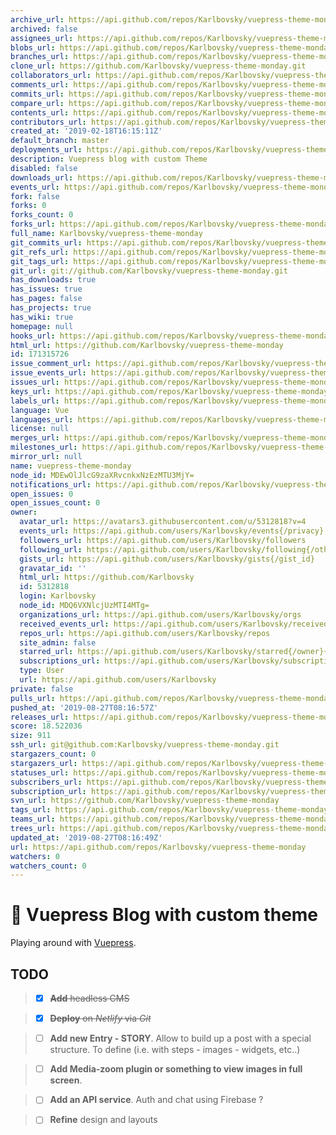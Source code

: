 ```yaml
---
archive_url: https://api.github.com/repos/Karlbovsky/vuepress-theme-monday/{archive_format}{/ref}
archived: false
assignees_url: https://api.github.com/repos/Karlbovsky/vuepress-theme-monday/assignees{/user}
blobs_url: https://api.github.com/repos/Karlbovsky/vuepress-theme-monday/git/blobs{/sha}
branches_url: https://api.github.com/repos/Karlbovsky/vuepress-theme-monday/branches{/branch}
clone_url: https://github.com/Karlbovsky/vuepress-theme-monday.git
collaborators_url: https://api.github.com/repos/Karlbovsky/vuepress-theme-monday/collaborators{/collaborator}
comments_url: https://api.github.com/repos/Karlbovsky/vuepress-theme-monday/comments{/number}
commits_url: https://api.github.com/repos/Karlbovsky/vuepress-theme-monday/commits{/sha}
compare_url: https://api.github.com/repos/Karlbovsky/vuepress-theme-monday/compare/{base}...{head}
contents_url: https://api.github.com/repos/Karlbovsky/vuepress-theme-monday/contents/{+path}
contributors_url: https://api.github.com/repos/Karlbovsky/vuepress-theme-monday/contributors
created_at: '2019-02-18T16:15:11Z'
default_branch: master
deployments_url: https://api.github.com/repos/Karlbovsky/vuepress-theme-monday/deployments
description: Vuepress blog with custom Theme
disabled: false
downloads_url: https://api.github.com/repos/Karlbovsky/vuepress-theme-monday/downloads
events_url: https://api.github.com/repos/Karlbovsky/vuepress-theme-monday/events
fork: false
forks: 0
forks_count: 0
forks_url: https://api.github.com/repos/Karlbovsky/vuepress-theme-monday/forks
full_name: Karlbovsky/vuepress-theme-monday
git_commits_url: https://api.github.com/repos/Karlbovsky/vuepress-theme-monday/git/commits{/sha}
git_refs_url: https://api.github.com/repos/Karlbovsky/vuepress-theme-monday/git/refs{/sha}
git_tags_url: https://api.github.com/repos/Karlbovsky/vuepress-theme-monday/git/tags{/sha}
git_url: git://github.com/Karlbovsky/vuepress-theme-monday.git
has_downloads: true
has_issues: true
has_pages: false
has_projects: true
has_wiki: true
homepage: null
hooks_url: https://api.github.com/repos/Karlbovsky/vuepress-theme-monday/hooks
html_url: https://github.com/Karlbovsky/vuepress-theme-monday
id: 171315726
issue_comment_url: https://api.github.com/repos/Karlbovsky/vuepress-theme-monday/issues/comments{/number}
issue_events_url: https://api.github.com/repos/Karlbovsky/vuepress-theme-monday/issues/events{/number}
issues_url: https://api.github.com/repos/Karlbovsky/vuepress-theme-monday/issues{/number}
keys_url: https://api.github.com/repos/Karlbovsky/vuepress-theme-monday/keys{/key_id}
labels_url: https://api.github.com/repos/Karlbovsky/vuepress-theme-monday/labels{/name}
language: Vue
languages_url: https://api.github.com/repos/Karlbovsky/vuepress-theme-monday/languages
license: null
merges_url: https://api.github.com/repos/Karlbovsky/vuepress-theme-monday/merges
milestones_url: https://api.github.com/repos/Karlbovsky/vuepress-theme-monday/milestones{/number}
mirror_url: null
name: vuepress-theme-monday
node_id: MDEwOlJlcG9zaXRvcnkxNzEzMTU3MjY=
notifications_url: https://api.github.com/repos/Karlbovsky/vuepress-theme-monday/notifications{?since,all,participating}
open_issues: 0
open_issues_count: 0
owner:
  avatar_url: https://avatars3.githubusercontent.com/u/5312818?v=4
  events_url: https://api.github.com/users/Karlbovsky/events{/privacy}
  followers_url: https://api.github.com/users/Karlbovsky/followers
  following_url: https://api.github.com/users/Karlbovsky/following{/other_user}
  gists_url: https://api.github.com/users/Karlbovsky/gists{/gist_id}
  gravatar_id: ''
  html_url: https://github.com/Karlbovsky
  id: 5312818
  login: Karlbovsky
  node_id: MDQ6VXNlcjUzMTI4MTg=
  organizations_url: https://api.github.com/users/Karlbovsky/orgs
  received_events_url: https://api.github.com/users/Karlbovsky/received_events
  repos_url: https://api.github.com/users/Karlbovsky/repos
  site_admin: false
  starred_url: https://api.github.com/users/Karlbovsky/starred{/owner}{/repo}
  subscriptions_url: https://api.github.com/users/Karlbovsky/subscriptions
  type: User
  url: https://api.github.com/users/Karlbovsky
private: false
pulls_url: https://api.github.com/repos/Karlbovsky/vuepress-theme-monday/pulls{/number}
pushed_at: '2019-08-27T08:16:57Z'
releases_url: https://api.github.com/repos/Karlbovsky/vuepress-theme-monday/releases{/id}
score: 18.522036
size: 911
ssh_url: git@github.com:Karlbovsky/vuepress-theme-monday.git
stargazers_count: 0
stargazers_url: https://api.github.com/repos/Karlbovsky/vuepress-theme-monday/stargazers
statuses_url: https://api.github.com/repos/Karlbovsky/vuepress-theme-monday/statuses/{sha}
subscribers_url: https://api.github.com/repos/Karlbovsky/vuepress-theme-monday/subscribers
subscription_url: https://api.github.com/repos/Karlbovsky/vuepress-theme-monday/subscription
svn_url: https://github.com/Karlbovsky/vuepress-theme-monday
tags_url: https://api.github.com/repos/Karlbovsky/vuepress-theme-monday/tags
teams_url: https://api.github.com/repos/Karlbovsky/vuepress-theme-monday/teams
trees_url: https://api.github.com/repos/Karlbovsky/vuepress-theme-monday/git/trees{/sha}
updated_at: '2019-08-27T08:16:49Z'
url: https://api.github.com/repos/Karlbovsky/vuepress-theme-monday
watchers: 0
watchers_count: 0
---
```


# :construction: Vuepress Blog with custom theme

Playing around with [Vuepress](https://vuepress.vuejs.org/).

## TODO

> - [x] ~~**Add** headless CMS~~

> - [x] ~~**Deploy** on _Netlify_ via _Git_~~

> - [ ] **Add new Entry - STORY**. Allow to build up a post with a special structure. To define (i.e. with steps - images - widgets, etc..)

> - [ ] **Add Media-zoom plugin or something to view images in full screen**.

> - [ ] **Add an API service**. Auth and chat using Firebase ?

> - [ ] **Refine** design and layouts
